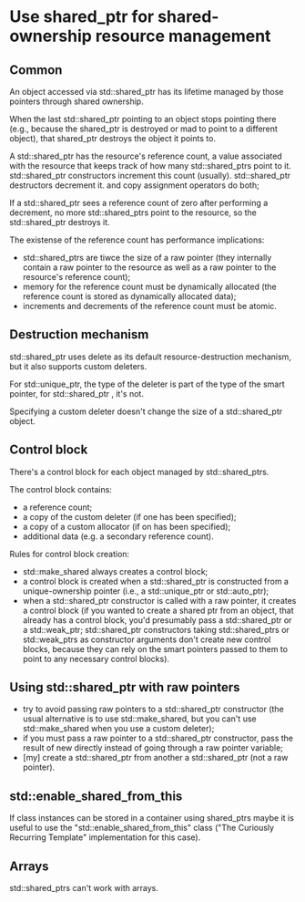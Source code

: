 Use shared_ptr for shared-ownership resource management
=======================================================

Common
------

An object accessed via std::shared_ptr has its lifetime managed 
by those pointers through shared ownership.

When the last std::shared_ptr pointing to an object stops pointing
there (e.g., because the shared_ptr is destroyed or mad to point to
a different object), that shared_ptr destroys the object
it points to.

A std::shared_ptr has the resource's reference count, a value
associated with the resource that keeps track of how many
std::shared_ptrs point to it.
std::shared_ptr constructors increment this count (usually).
std::shared_ptr destructors decrement it.
and copy assignment operators do both;

If a std::shared_ptr sees a reference count of zero
after performing a decrement, no more std::shared_ptrs point to 
the resource, so the std::shared_ptr destroys it.

The existense of the reference count has performance implications:
- std::shared_ptrs are tiwce the size of a raw pointer
  (they internally contain a raw pointer to the resource as well
   as a raw pointer to the resource's reference count);
- memory for the reference count must be dynamically allocated
  (the reference count is stored as dynamically allocated data);
- increments and decrements of the reference count must be atomic.


Destruction mechanism
---------------------

std::shared_ptr uses delete as its default resource-destruction 
mechanism, but it also supports custom deleters.

For std::unique_ptr, the type of the deleter is part of the type 
of the smart pointer, for std::shared_ptr , it's not.

Specifying a custom deleter doesn't change the size of a
std::shared_ptr object.


Control block
-------------

There's a control block for each object managed by std::shared_ptrs.

The control block contains:
- a reference count;
- a copy of the custom deleter (if one has been specified);
- a copy of a custom allocator (if on has been specified);
- additional data (e.g. a secondary reference count).
 
Rules for control block creation:
- std::make_shared always creates a control block;
- a control block is created when a std::shared_ptr is constructed
  from a unique-ownership pointer 
  (i.e., a std::unique_ptr or std::auto_ptr);
- when a std::shared_ptr constructor is called with a raw pointer,
  it creates a control block
  (if you wanted to create a shared ptr from an object,
   that already has a control block, you'd presumably pass
   a std::shared_ptr or a std::weak_ptr;
   std::shared_ptr constructors taking std::shared_ptrs 
   or std::weak_ptrs as constructor arguments don't create 
   new control blocks, because they can rely on the smart pointers
   passed to them to point to any necessary control blocks).


Using std::shared_ptr with raw pointers
---------------------------------------

- try to avoid passing raw pointers to a std::shared_ptr constructor
  (the usual alternative is to use std::make_shared,
   but you can't use std::make_shared when you use a custom deleter);
- if you must pass a raw pointer to a std::shared_ptr constructor,
  pass the result of new directly instead of going through 
  a raw pointer variable;
- [my] create a std::shared_ptr from another a std::shared_ptr 
  (not a raw pointer).
 

std::enable_shared_from_this
----------------------------

If class instances can be stored in a container using shared_ptrs
maybe it is useful to use the "std::enable_shared_from_this" class
("The Curiously Recurring Template" implementation for this case).


Arrays
------

std::shared_ptrs can't work with arrays.
 
